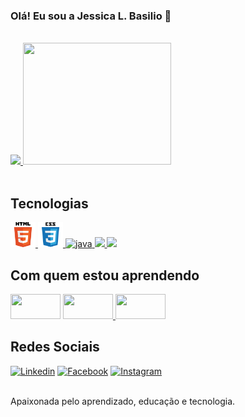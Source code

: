 ### Olá! Eu sou a Jessica L. Basilio 👋 

<div><br/>
  <a href="https://github.com/JesskaBasilio">
    <img src="https://github-readme-stats.vercel.app/api?username=JesskaBasilio&count_private=true&include_all_commits=true&show_icons=true&theme=highcontrast&hide_border=false&show_owner=true&locale=pt-br"/>
    <img height="195em" width="237em" src="https://github-readme-stats.vercel.app/api/top-langs/?username=JesskaBasilio&theme=highcontrast&hide_border=false&&locale=pt-br"/>
  </a>
</div><br/>


## Tecnologias 
<div style="display: inline_block">
<a href="https://www.w3schools.com/html/default.asp" target="_blanck" ref="noreferrer" title="since 2016">
<img src="https://raw.githubusercontent.com/github/explore/80688e429a7d4ef2fca1e82350fe8e3517d3494d/topics/html/html.png" alt="HTML" width="40" height="40">
</a>
<a href="https://www.w3schools.com/css/" target="_blank" rel="noreferrer" title="since 2016">
    <img src="https://raw.githubusercontent.com/devicons/devicon/master/icons/css3/css3-original-wordmark.svg" alt="css3 " width="40" height="40" />
  </a>
<a href="https://www.java.com/en/" target="_blank" rel="noreferrer" title="since 2018">
    <img src="https://upload.wikimedia.org/wikipedia/en/thumb/3/30/Java_programming_language_logo.svg/121px-Java_programming_language_logo.svg.png" alt="java " width="40" height="40" />
  </a>
   <a href="https://git-scm.com/" target="_blank"> <img src="https://img.icons8.com/color/48/000000/git.png"/> </a>
   <a href="https://github.com/" target="_blank"> <img src="https://img.icons8.com/fluency/48/000000/github.png"/> </a>
</div>

## Com quem estou aprendendo
<a href="https://www.udemy.com/course/the-complete-web-development-bootcamp/" target="_blank">
<img src="https://logos-world.net/wp-content/uploads/2021/11/Udemy-Symbol.png" width="80" height="40"></a>

<a href="https://www.udemy.com/course/java-curso-completo/" target="_blank">
<img src="https://media.licdn.com/dms/image/C4D0BAQFP3CbpgFW-Lg/company-logo_200_200/0/1630539235131/devsuperior_logo?e=2147483647&v=beta&t=dFeNyw0yOLvXpf8L8MYUCD7-8y2Ev8U3jOXyYjDpvcA" width="80" height="40">
</a>

<a href="https://www.dio.me/users/jessicalba2006" target="_blank">
<img src="https://hermes.dio.me/users/student/b87cd9d9-ec32-4e86-92c0-f2ec6e3f06a8.jpg" width="80" height="40">
</a>

</br>

## Redes Sociais<br/>
[![Linkedin](https://img.shields.io/badge/LinkedIn-0077B5?style=for-the-badge&logo=linkedin&logoColor=white)](https://www.linkedin.com/in/jessica-lima-basilio-598861221/)
[![Facebook](https://img.shields.io/badge/Facebook-1877F2?style=for-the-badge&logo=facebook&logoColor=white)](https://www.facebook.com/jessica.l.basilio/)
[![Instagram](https://img.shields.io/badge/Instagram-E4405F?style=for-the-badge&logo=instagram&logoColor=white)](https://www.instagram.com/jesskabasilio/)

</br>
Apaixonada pelo aprendizado, educação e tecnologia.
